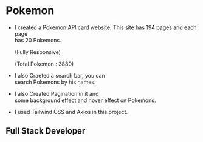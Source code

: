 # Pokemon

* I created a Pokemon API card website,
  This site has 194 pages and each page     
  has 20 Pokemons. 

  (Fully Responsive)
 
  (Total Pokemon :  3880)

* I also Craeted a search bar, you can   
  search Pokemons by his names.

* I also Created Pagination in it and   
  some background effect and hover effect
  on Pokemons.

* I used Tailwind CSS and Axios in this 
  project.



## Full Stack Developer 


